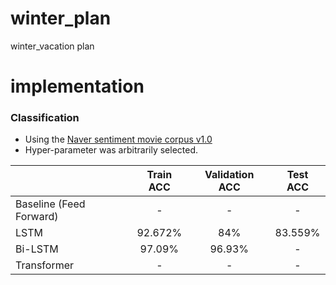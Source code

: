 # winter_plan
winter_vacation plan
# implementation

### Classification
+ Using the [Naver sentiment movie corpus v1.0](https://github.com/e9t/nsmc)
+ Hyper-parameter was arbitrarily selected.

|                  | Train ACC | Validation ACC | Test ACC |
| :--------------- | :-------: | :------------: | :------: |
| Baseline (Feed Forward)         |  -  |     -     |  -  |
| LSTM           |  92.672%  | 84% | 83.559% |
| Bi-LSTM          | 97.09% | 96.93% | - |
| Transformer          | - | - | - |

